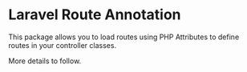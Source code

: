 # Laravel Route Annotation

This package allows you to load routes using PHP Attributes to define routes in your controller classes.

More details to follow.
